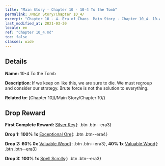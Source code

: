 ```yaml
---
title: "Main Story - Chapter 10 - 10-4 To the Tomb"
permalink: /Main Story/Chapter 10_4/
excerpt: "Chapter 10 - 4. Era of Chaos  Main Story - Chapter 10_4. 10-4 To the Tomb"
last_modified_at: 2021-03-30
locale: en
ref: "Chapter 10_4.md"
toc: false
classes: wide
---
```


## Details

 **Name:** 10-4 To the Tomb

 **Description:** If we keep on like this, we are sure to die. We must regroup and consider our strategy. Brute force is not the solution to everything.

 **Related to:** [Chapter 10](/Main Story/Chapter 10/)

## Drop Reward

 **First Complete Reward:** [Silver Key](/Items/con_693/){: .btn .btn--era3}

 **Drop 1:** **100% 1x** [Exceptional Ore](/Items/mat_33/){: .btn .btn--era4}

 **Drop 2:** **60% 0x** [Valuable Wood](/Items/mat_27/){: .btn .btn--era3}, **40% 1x** [Valuable Wood](/Items/mat_27/){: .btn .btn--era3}

 **Drop 3:** **100% 1x** [Spell Scrolls](/Items/con_694/){: .btn .btn--era3}

